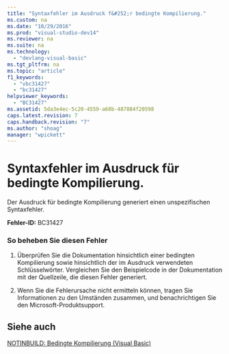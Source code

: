 ```yaml
---
title: "Syntaxfehler im Ausdruck f&#252;r bedingte Kompilierung."
ms.custom: na
ms.date: "10/29/2016"
ms.prod: "visual-studio-dev14"
ms.reviewer: na
ms.suite: na
ms.technology: 
  - "devlang-visual-basic"
ms.tgt_pltfrm: na
ms.topic: "article"
f1_keywords: 
  - "vbc31427"
  - "bc31427"
helpviewer_keywords: 
  - "BC31427"
ms.assetid: 5da3e4ec-5c20-4559-a68b-487884f20598
caps.latest.revision: 7
caps.handback.revision: "7"
ms.author: "shoag"
manager: "wpickett"
---
```

# Syntaxfehler im Ausdruck f&#252;r bedingte Kompilierung.
Der Ausdruck für bedingte Kompilierung generiert einen unspezifischen Syntaxfehler.  
  
 **Fehler\-ID:** BC31427  
  
### So beheben Sie diesen Fehler  
  
1.  Überprüfen Sie die Dokumentation hinsichtlich einer bedingten Kompilierung sowie hinsichtlich der im Ausdruck verwendeten Schlüsselwörter. Vergleichen Sie den Beispielcode in der Dokumentation mit der Quellzeile, die diesen Fehler generiert.  
  
2.  Wenn Sie die Fehlerursache nicht ermitteln können, tragen Sie Informationen zu den Umständen zusammen, und benachrichtigen Sie den Microsoft\-Produktsupport.  
  
## Siehe auch  
 [NOTINBUILD: Bedingte Kompilierung \(Visual Basic\)](assetId:///ad1e35e0-935e-4a35-a2ae-738bcf2a9240)